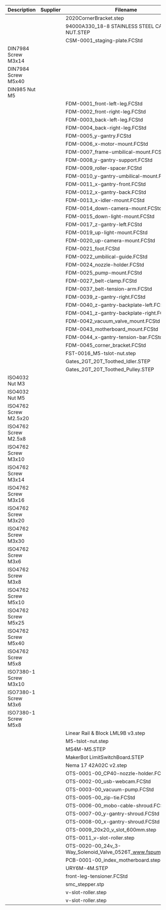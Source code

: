 |Description|Supplier|Filename|Quantity|
|-----------|--------|--------|--------|
|||2020CornerBracket.step|6|
|||94000A330_18-8 STAINLESS STEEL CAP NUT.STEP|3|
|||CSM-0001_staging-plate.FCStd|1|
|DIN7984 Screw M3x14|||6|
|DIN7984 Screw M5x40|||9|
|DIN985 Nut M5|||5|
|||FDM-0001_front-left-leg.FCStd|1|
|||FDM-0002_front-right-leg.FCStd|1|
|||FDM-0003_back-left-leg.FCStd|1|
|||FDM-0004_back-right-leg.FCStd|1|
|||FDM-0005_y-gantry.FCStd|2|
|||FDM-0006_x-motor-mount.FCStd|1|
|||FDM-0007_frame-umbilical-mount.FCStd|1|
|||FDM-0008_y-gantry-support.FCStd|2|
|||FDM-0009_roller-spacer.FCStd|6|
|||FDM-0010_y-gantry-umbilical-mount.FCStd|1|
|||FDM-0011_x-gantry-front.FCStd|1|
|||FDM-0012_x-gantry-back.FCStd|1|
|||FDM-0013_x-idler-mount.FCStd|1|
|||FDM-0014_down-camera-mount.FCStd|1|
|||FDM-0015_down-light-mount.FCStd|1|
|||FDM-0017_z-gantry-left.FCStd|1|
|||FDM-0019_up-light-mount.FCStd|1|
|||FDM-0020_up-camera-mount.FCStd|1|
|||FDM-0021_foot.FCStd|1|
|||FDM-0022_umbilical-guide.FCStd|1|
|||FDM-0024_nozzle-holder.FCStd|1|
|||FDM-0025_pump-mount.FCStd|1|
|||FDM-0027_belt-clamp.FCStd|6|
|||FDM-0037_belt-tension-arm.FCStd|1|
|||FDM-0039_z-gantry-right.FCStd|1|
|||FDM-0040_z-gantry-backplate-left.FCStd|1|
|||FDM-0041_z-gantry-backplate-right.FCStd|1|
|||FDM-0042_vacuum_valve_mount.FCStd|1|
|||FDM-0043_motherboard_mount.FCStd|2|
|||FDM-0044_x-gantry-tension-bar.FCStd|2|
|||FDM-0045_corner_bracket.FCStd|2|
|||FST-0016_M5-tslot-nut.step|8|
|||Gates_2GT_20T_Toothed_Idler.STEP|4|
|||Gates_2GT_20T_Toothed_Pulley.STEP|4|
|ISO4032 Nut M3|||35|
|ISO4032 Nut M5|||32|
|ISO4762 Screw M2.5x20|||4|
|ISO4762 Screw M2.5x8|||8|
|ISO4762 Screw M3x10|||2|
|ISO4762 Screw M3x14|||2|
|ISO4762 Screw M3x16|||7|
|ISO4762 Screw M3x20|||1|
|ISO4762 Screw M3x30|||12|
|ISO4762 Screw M3x6|||2|
|ISO4762 Screw M3x8|||27|
|ISO4762 Screw M5x10|||30|
|ISO4762 Screw M5x25|||14|
|ISO4762 Screw M5x40|||16|
|ISO4762 Screw M5x8|||8|
|ISO7380-1 Screw M3x10|||4|
|ISO7380-1 Screw M3x6|||4|
|ISO7380-1 Screw M5x8|||16|
|||Linear Rail &amp; Block LML9B v3.step|4|
|||M5-tslot-nut.step|34|
|||MS4M-M5.STEP|1|
|||MakerBot LimitSwitchBoard.STEP|3|
|||Nema 17 42A02C v2.step|4|
|||OTS-0001-00_CP40-nozzle-holder.FCStd|1|
|||OTS-0002-00_usb-webcam.FCStd|2|
|||OTS-0003-00_vacuum-pump.FCStd|1|
|||OTS-0005-00_zip-tie.FCStd|8|
|||OTS-0006-00_mobo-cable-shroud.FCStd|1|
|||OTS-0007-00_y-gantry-shroud.FCStd|1|
|||OTS-0008-00_x-gantry-shroud.FCStd|1|
|||OTS-0009_20x20_v_slot_600mm.step|7|
|||OTS-0011_v-slot-roller.step|1|
|||OTS-0020-00_24v_3-Way_Solenoid_Valve_0526T_www.fspump.cn.FCStd|1|
|||PCB-0001-00_index_motherboard.step|1|
|||URY6M-4M.STEP|1|
|||front-leg-tensioner.FCStd|2|
|||smc_stepper.stp|1|
|||v-slot-roller.step|1|
|||v-slot-roller.step|8|
